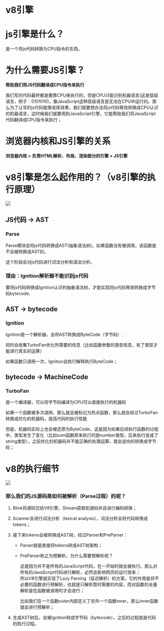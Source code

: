 # v8引擎

# js引擎是什么？

是一个将js代码转换为CPU指令的东西。

# 为什么需要JS引擎？

**帮助我们将JS代码翻译成CPU指令来执行**

我们写的代码最终都是要靠CPU来执行的，但是CPU只能识别机器语言(这是低级语言，例子：0101010)，像JavaScript这种高级语言是无法在CPU中运行的。那么为了让写的js代码能够发挥效果，我们就要想办法将js代码等效转换成CPU认识的机器语言，这时候我们就要用到JavaScript引擎，它能帮助我们将JavaScript代码翻译成CPU指令来执行；

# 浏览器内核和JS引擎的关系

**浏览器内核 = 负责HTML解析、布局、渲染部分的引擎  +  JS引擎**
# v8引擎是怎么起作用的？（v8引擎的执行原理）

![](https://img-blog.csdnimg.cn/img_convert/818528e143e97e3767116e62a42b9acd.png)

## JS代码  -> AST

### Parse

Parse模块会将js代码转换成AST(抽象语法树)。如果函数没有被调用，该函数是不会被转换成AST的。

这个阶段会对js代码进行词法分析和语法分析。

### 理由：Ignition解析器不能识别js代码

要将js代码转换成Ignition认识的抽象语法树，才能实现将js代码等效转换成字节码bytecode.

## AST -> bytecode

### Ignition

Ignition是一个解析器，会将AST转换成ByteCode（字节码）.  

同时会收集TurboFan优化所需要的信息（比如函数参数的类型信息，有了类型才能进行真实的运算）  

如果函数只调用一次，Ignition会执行解释执行ByteCode；

## bytecode -> MachineCode

### TurboFan

是一个编译器，可以将字节码编译为CPU可以直接执行的机器码  

如果一个函数被多次调用，那么就会被标记为热点函数，那么就会经过TurboFan转换成优化的机器码，提高代码的执行性能  

但是，机器码实际上也会被还原为ByteCode，这是因为如果后续执行函数的过程中，类型发生了变化（比如sum函数原来执行的是number类型，后来执行变成了string类型），之前优化的机器码并不能正确的处理运算，就会逆向的转换成字节码；

# v8的执行细节

![](https://img-blog.csdnimg.cn/img_convert/e30775fcfc3fc3487db188e756d19a8e.png)

### 那么我们的JS源码是如何被解析（Parse过程）的呢？

1. Blink将源码交给V8引擎，Stream获取到源码并且进行编码转换；

2. Scanner会进行词法分析（lexical analysis），词法分析会将代码转换成tokens；

3. 接下来tokens会被转换成AST树，经过Parser和PreParser：

    - Parser就是直接将tokens转成AST树架构；

    - PreParser称之为预解析，为什么需要预解析呢？

        这是因为并不是所有的JavaScript代码，在一开始时就会被执行。那么对所有的JavaScript代码进行解析，必然会影响网页的运行效率；  
        所以V8引擎就实现了Lazy Parsing（延迟解析）的方案，它的作用是将不必要的函数进行预解析，也就是只解析暂时需要的内容，而对函数的全量解析是在函数被调用时才会进行；

        比如我们在一个函数outer内部定义了另外一个函数inner，那么inner函数就会进行预解析；

4. 生成AST树后，会被Ignition转成字节码（bytecode），之后的过程就是代码的执行过程。
